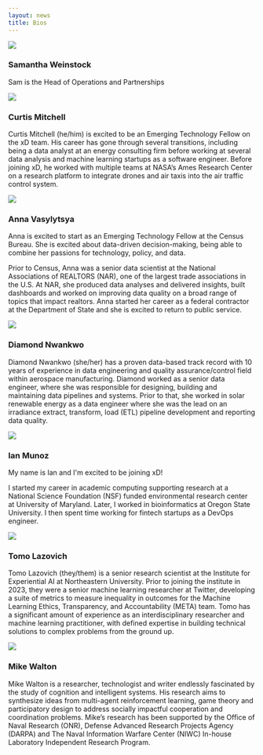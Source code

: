 ```yaml
---
layout: news
title: Bios
---
```

<div>
<img id="attptgXIhrtZAHqE8" src="https://v5.airtableusercontent.com/v2/23/23/1701374400000/82ET0nfhkEy7k0nbb-nD2w/v6iPQyKNFzgq0yKmd_5t6VvShhGA4o__ZkVSTq-joRg0PX9Ush7or4j774pVl6UFJ4nPS1sr_-5k_1br7DOw9tlukWXryJLEy9905qKHH1X-3vmFECA4QOofxSCj_qc8cgS0M1m2n4AVs8IfsuYjEA/mzoj4-9PldPo8U_fojG2EOq_m2t0HRSd9Liwp9HA54g" />
<h3>Samantha Weinstock</h3>
<p>Sam is the Head of Operations and Partnerships</p>
</div>
<div>
<img id="attzMv5LoQkfN8oSs" src="https://v5.airtableusercontent.com/v2/23/23/1701374400000/tdkNJ_xsRrJ0GBHljwMhEg/_DRddkzHuRj2QwQJOFfcTDX6k14bt3XKDj3uSli6xX-HPzuJ0Cbb20BLQr3GLF_8FfzJ3hxQltK2bm0pf_ucS9HdwVFcnSwhJKgnZysI8uhnQMrnxynHce59kEZ-p9XLwZrm_MeIHlFKxRlXhElhIsP1rPqPv5S2If7MADipUvc/hcUxlFUWvm3GelsgLAb9nmyYfjPT-kqC9Pl6svdQ6OU" />
<h3>Curtis Mitchell</h3>
<p>Curtis Mitchell (he/him) is excited to be an
Emerging Technology Fellow on the xD team.
His career has gone through several transitions,
including being a data analyst at an energy
consulting firm before working at several data
analysis and machine learning startups as a
software engineer. Before joining xD, he worked
with multiple teams at NASA’s Ames Research
Center on a research platform to integrate
drones and air taxis into the air traffic control
system.</p>
</div>
<div>
<img id="attoZc4P4TFYJW2aW" src="https://v5.airtableusercontent.com/v2/23/23/1701374400000/eLbH2cYXPpXoZBcr9WSGsQ/NKG6LW_z5fx-fPJjfETmBandhqGd-JldAsQv7k8GO0PPAVHPeDd6PdgWMj21lKA2qX0b9sCQtXjmzqA2k1Qfagpt2N4O4CHoopvyTmbYJqzCkMGWfmV6DL0rau9RhImIMDp3nK052riXKMKilaYBqE3d3KAcKDb20AvsmdPlNQg/dYEP74QZ1Ue_49qlmazNssn6QQNXgpNlTaWyy7G918o" />
<h3>Anna Vasylytsya</h3>
<p>Anna is excited to start as an Emerging Technology
Fellow at the Census Bureau. She is excited about
data-driven decision-making, being able to combine
her passions for technology, policy, and data.

Prior to Census, Anna was a senior data scientist at
the National Associations of REALTORS (NAR), one of
the largest trade associations in the U.S. At NAR, she
produced data analyses and delivered insights, built
dashboards and worked on improving data quality on
a broad range of topics that impact realtors. Anna
started her career as a federal contractor at the
Department of State and she is excited to return to
public service.</p>
</div>
<div>
<img id="attW7Ep5zdBwxFzzB" src="https://v5.airtableusercontent.com/v2/23/23/1701374400000/_uFtqYF0pRMgUg0z0yUHkQ/pdPBIxRWFr2KEsqPt4BbHhiTuJq093NUy5paqLcx3A7X--4cyhdaAFfZ6SANfgfrMBlRGMlBF8XeBOY1R3znuGn4NtCEE-Jd8yk1tba4bA6U97YojuhB5Li2jPArj0O_2sfCDi7Zp6Rax3-p9NR_FzAS676Lr_ThS1-L0ShSnJs/CvKabnPmLO_JvtCoCLXW3WxGIjgimC1gvrgm8yPGLhs" />
<h3>Diamond Nwankwo</h3>
<p>Diamond Nwankwo (she/her) has a proven data-based
track record with 10 years of experience in data
engineering and quality assurance/control field within
aerospace manufacturing. Diamond worked as a senior
data engineer, where she was responsible for designing,
building and maintaining data pipelines and systems.
Prior to that, she worked in solar renewable energy as a
data engineer where she was the lead on an irradiance
extract, transform, load (ETL) pipeline development and
reporting data quality.</p>
</div>
<div>
<img id="attlQoVOY2bfunFKj" src="https://v5.airtableusercontent.com/v2/23/23/1701374400000/qCIELwafhhkgQj5jj3z0Uw/jvOmajM9x5F05fn84ezKLTK3o2XUpRFq0al6EoSxg9S_ciKRX77QSETFBuemxHZKf7czWxVZdO9d9oBbc84KbhVPKcb9heu81JLdqqn4GbakmJWtXtzu7qj-CCC8WHorEgmi8ml6WojWfmUmV84PmnvMQXKV9x_a3kVbW1EoE1s/pTHVM_rXPsdvh6hkLh4t8cNe25zXM-5c5vRR22p8-cc" />
<h3>Ian Munoz</h3>
<p>My name is Ian and I'm excited to be joining xD!

I started my career in academic computing
supporting research at a National Science
Foundation (NSF) funded environmental research
center at University of Maryland. Later, I worked in
bioinformatics at Oregon State University. I then
spent time working for fintech startups as a
DevOps engineer.</p>
</div>
<div>
<img id="attR760W90B7VP511" src="https://v5.airtableusercontent.com/v2/23/23/1701374400000/HNOzdbWmjKdXwCzSKRevKQ/QRzzTliMSwAWH0lBk70bhsKO9zzwyP2Btbc-Ib4JW8S4Wv8ihaE3DYEn8V_9Qf8tMEL4u61q0k-GZEwamOXQ6CwrMoMRmh9P2fFg9eTDylkAeO7CtyewL2bB8vJOwDSSYyIVPkEMxd2mg_0m0xblDAuXhdNyfXobd_vl4PzU44c/BXV1l0ifC0vTcB4sdmg6uRuQro1rBjspN4l6sQco-Zw" />
<h3>Tomo Lazovich</h3>
<p>Tomo Lazovich (they/them) is a senior research scientist at the
Institute for Experiential AI at Northeastern University. Prior to
joining the institute in 2023, they were a senior machine
learning researcher at Twitter, developing a suite of metrics to
measure inequality in outcomes for the Machine Learning
Ethics, Transparency, and Accountability (META) team. Tomo
has a significant amount of experience as an interdisciplinary
researcher and machine learning practitioner, with defined
expertise in building technical solutions to complex problems
from the ground up.</p>
</div>
<div>
<img id="attROSxw6AXAkJppo" src="https://v5.airtableusercontent.com/v2/23/23/1701374400000/z1Fl95vY0mo12HmAGUH02Q/rykLAi0VCoSyC1CfbgcxkAt0ZrMs3xV2i-jXWnH-NjkEYQj4Za0DyXXxB1yVOPblgbdNAS6-KFylLl4zYAcAa9pUtax4eoMDMSxIovW-MvHIvGOu1Z7GBduF-mLmi1jhw5RExG3LwrdKRCD4WLkuSBuA2TdN8ZaJf9JcUVvoMHY/Te3Fbf5BXMkd4lpkKOa81x9n6LrqUGLPGA1-FSBa-G0" />
<h3>Mike Walton</h3>
<p>Mike Walton is a researcher, technologist and
writer endlessly fascinated by the study of
cognition and intelligent systems. His research
aims to synthesize ideas from multi-agent
reinforcement learning, game theory and
participatory design to address socially impactful
cooperation and coordination problems. Mike’s
research has been supported by the Office of Naval
Research (ONR), Defense Advanced Research
Projects Agency (DARPA) and The Naval
Information Warfare Center (NIWC) In-house
Laboratory Independent Research Program.</p>
</div>
